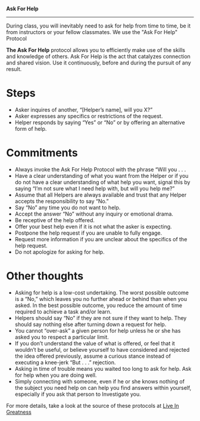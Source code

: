 **Ask For Help**

-----------

During class, you will inevitably need to ask for help from time to time, be it from instructors or your fellow classmates. We use the "Ask For Help" Protocol

**The Ask For Help** protocol allows you to efficiently make use of the skills and knowledge of others. Ask For Help is the act that catalyzes connection and shared vision. Use it continuously, before and during the pursuit of any result.

# Steps

- Asker inquires of another, “[Helper’s name], will you X?”
- Asker expresses any specifics or restrictions of the request.
- Helper responds by saying “Yes” or “No” or by offering an alternative form of help.

# Commitments

- Always invoke the Ask For Help Protocol with the phrase “Will you . . .
- Have a clear understanding of what you want from the Helper or if you do not have a clear understanding of what help you want, signal this by saying “I’m not sure what I need help with, but will you help me?”
- Assume that all Helpers are always available and trust that any Helper accepts the responsibility to say “No.”
- Say “No” any time you do not want to help.
- Accept the answer “No” without any inquiry or emotional drama.
- Be receptive of the help offered.
- Offer your best help even if it is not what the asker is expecting.
- Postpone the help request if you are unable to fully engage.
- Request more information if you are unclear about the specifics of the help request.
- Do not apologize for asking for help.

# Other thoughts

- Asking for help is a low-cost undertaking. The worst possible outcome is a “No,” which leaves you no further ahead or behind than when you asked. In the best possible outcome, you reduce the amount of time required to achieve a task and/or learn.
- Helpers should say “No” if they are not sure if they want to help. They should say nothing else after turning down a request for help.
- You cannot “over-ask” a given person for help unless he or she has asked you to respect a particular limit.
- If you don’t understand the value of what is offered, or feel that it wouldn’t be useful, or believe yourself to have considered and rejected the idea offered previously, assume a curious stance instead of executing a knee-jerk “But . . .” rejection.
- Asking in time of trouble means you waited too long to ask for help. Ask for help when you are doing well.
- Simply connecting with someone, even if he or she knows nothing of the subject you need help on can help you find answers within yourself, especially if you ask that person to Investigate you.


For more details, take a look at the source of these protocols at [Live In Greatness](https://liveingreatness.com/core-protocols/ask-for-help/)
